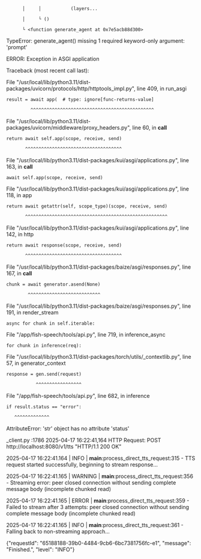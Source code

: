           │     │           (layers...

          │     └ ()

          └ <function generate_agent at 0x7e5acb88d300>

TypeError: generate_agent() missing 1 required keyword-only argument: 'prompt'

ERROR:    Exception in ASGI application

Traceback (most recent call last):

  File "/usr/local/lib/python3.11/dist-packages/uvicorn/protocols/http/httptools_impl.py", line 409, in run_asgi

    result = await app(  # type: ignore[func-returns-value]

             ^^^^^^^^^^^^^^^^^^^^^^^^^^^^^^^^^^^^^^^^^^^^^^

  File "/usr/local/lib/python3.11/dist-packages/uvicorn/middleware/proxy_headers.py", line 60, in __call__

    return await self.app(scope, receive, send)

           ^^^^^^^^^^^^^^^^^^^^^^^^^^^^^^^^^^^^

  File "/usr/local/lib/python3.11/dist-packages/kui/asgi/applications.py", line 163, in __call__

    await self.app(scope, receive, send)

  File "/usr/local/lib/python3.11/dist-packages/kui/asgi/applications.py", line 118, in app

    return await getattr(self, scope_type)(scope, receive, send)

           ^^^^^^^^^^^^^^^^^^^^^^^^^^^^^^^^^^^^^^^^^^^^^^^^^^^^^

  File "/usr/local/lib/python3.11/dist-packages/kui/asgi/applications.py", line 142, in http

    return await response(scope, receive, send)

           ^^^^^^^^^^^^^^^^^^^^^^^^^^^^^^^^^^^^

  File "/usr/local/lib/python3.11/dist-packages/baize/asgi/responses.py", line 167, in __call__

    chunk = await generator.asend(None)

            ^^^^^^^^^^^^^^^^^^^^^^^^^^^

  File "/usr/local/lib/python3.11/dist-packages/baize/asgi/responses.py", line 191, in render_stream

    async for chunk in self.iterable:

  File "/app/fish-speech/tools/api.py", line 719, in inference_async

    for chunk in inference(req):

  File "/usr/local/lib/python3.11/dist-packages/torch/utils/_contextlib.py", line 57, in generator_context

    response = gen.send(request)

               ^^^^^^^^^^^^^^^^^

  File "/app/fish-speech/tools/api.py", line 682, in inference

    if result.status == "error":

       ^^^^^^^^^^^^^

AttributeError: 'str' object has no attribute 'status'

_client.py          :1786 2025-04-17 16:22:41,164 HTTP Request: POST http://localhost:8080/v1/tts "HTTP/1.1 200 OK"

2025-04-17 16:22:41.164 | INFO     | __main__:process_direct_tts_request:315 - TTS request started successfully, beginning to stream response...

2025-04-17 16:22:41.165 | WARNING  | __main__:process_direct_tts_request:356 - Streaming error: peer closed connection without sending complete message body (incomplete chunked read)

2025-04-17 16:22:41.165 | ERROR    | __main__:process_direct_tts_request:359 - Failed to stream after 3 attempts: peer closed connection without sending complete message body (incomplete chunked read)

2025-04-17 16:22:41.165 | INFO     | __main__:process_direct_tts_request:361 - Falling back to non-streaming approach...

{"requestId": "65188188-39b0-4484-9cb6-6bc7381756fc-e1", "message": "Finished.", "level": "INFO"}